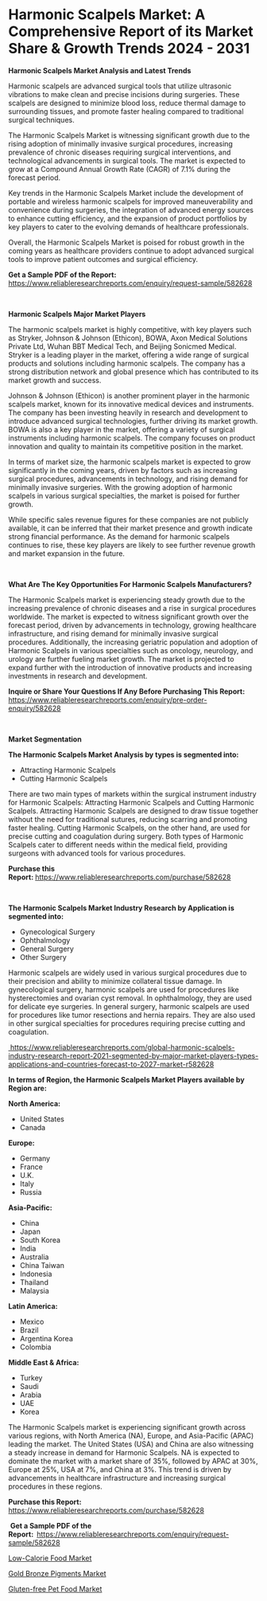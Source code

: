 <p><h1>Harmonic Scalpels Market: A Comprehensive Report of its Market Share & Growth Trends 2024 - 2031</h1></p><p><strong>Harmonic Scalpels Market Analysis and Latest Trends</strong></p>
<p><p>Harmonic scalpels are advanced surgical tools that utilize ultrasonic vibrations to make clean and precise incisions during surgeries. These scalpels are designed to minimize blood loss, reduce thermal damage to surrounding tissues, and promote faster healing compared to traditional surgical techniques.</p><p>The Harmonic Scalpels Market is witnessing significant growth due to the rising adoption of minimally invasive surgical procedures, increasing prevalence of chronic diseases requiring surgical interventions, and technological advancements in surgical tools. The market is expected to grow at a Compound Annual Growth Rate (CAGR) of 7.1% during the forecast period.</p><p>Key trends in the Harmonic Scalpels Market include the development of portable and wireless harmonic scalpels for improved maneuverability and convenience during surgeries, the integration of advanced energy sources to enhance cutting efficiency, and the expansion of product portfolios by key players to cater to the evolving demands of healthcare professionals.</p><p>Overall, the Harmonic Scalpels Market is poised for robust growth in the coming years as healthcare providers continue to adopt advanced surgical tools to improve patient outcomes and surgical efficiency.</p></p>
<p><strong>Get a Sample PDF of the Report:&nbsp;</strong> <a href="https://www.reliableresearchreports.com/enquiry/request-sample/582628">https://www.reliableresearchreports.com/enquiry/request-sample/582628</a></p>
<p>&nbsp;</p>
<p><strong>Harmonic Scalpels Major Market Players</strong></p>
<p><p>The harmonic scalpels market is highly competitive, with key players such as Stryker, Johnson & Johnson (Ethicon), BOWA, Axon Medical Solutions Private Ltd, Wuhan BBT Medical Tech, and Beijing Sonicmed Medical. Stryker is a leading player in the market, offering a wide range of surgical products and solutions including harmonic scalpels. The company has a strong distribution network and global presence which has contributed to its market growth and success.</p><p>Johnson & Johnson (Ethicon) is another prominent player in the harmonic scalpels market, known for its innovative medical devices and instruments. The company has been investing heavily in research and development to introduce advanced surgical technologies, further driving its market growth. BOWA is also a key player in the market, offering a variety of surgical instruments including harmonic scalpels. The company focuses on product innovation and quality to maintain its competitive position in the market.</p><p>In terms of market size, the harmonic scalpels market is expected to grow significantly in the coming years, driven by factors such as increasing surgical procedures, advancements in technology, and rising demand for minimally invasive surgeries. With the growing adoption of harmonic scalpels in various surgical specialties, the market is poised for further growth.</p><p>While specific sales revenue figures for these companies are not publicly available, it can be inferred that their market presence and growth indicate strong financial performance. As the demand for harmonic scalpels continues to rise, these key players are likely to see further revenue growth and market expansion in the future.</p></p>
<p>&nbsp;</p>
<p><strong>What Are The Key Opportunities For Harmonic Scalpels Manufacturers?</strong></p>
<p><p>The Harmonic Scalpels market is experiencing steady growth due to the increasing prevalence of chronic diseases and a rise in surgical procedures worldwide. The market is expected to witness significant growth over the forecast period, driven by advancements in technology, growing healthcare infrastructure, and rising demand for minimally invasive surgical procedures. Additionally, the increasing geriatric population and adoption of Harmonic Scalpels in various specialties such as oncology, neurology, and urology are further fueling market growth. The market is projected to expand further with the introduction of innovative products and increasing investments in research and development.</p></p>
<p><strong>Inquire or Share Your Questions If Any Before Purchasing This Report:</strong> <a href="https://www.reliableresearchreports.com/enquiry/pre-order-enquiry/582628">https://www.reliableresearchreports.com/enquiry/pre-order-enquiry/582628</a></p>
<p>&nbsp;</p>
<p><strong>Market Segmentation</strong></p>
<p><strong>The Harmonic Scalpels Market Analysis by types is segmented into:</strong></p>
<p><ul><li>Attracting Harmonic Scalpels</li><li>Cutting Harmonic Scalpels</li></ul></p>
<p><p>There are two main types of markets within the surgical instrument industry for Harmonic Scalpels: Attracting Harmonic Scalpels and Cutting Harmonic Scalpels. Attracting Harmonic Scalpels are designed to draw tissue together without the need for traditional sutures, reducing scarring and promoting faster healing. Cutting Harmonic Scalpels, on the other hand, are used for precise cutting and coagulation during surgery. Both types of Harmonic Scalpels cater to different needs within the medical field, providing surgeons with advanced tools for various procedures.</p></p>
<p><strong>Purchase this Report:&nbsp;</strong><a href="https://www.reliableresearchreports.com/purchase/582628">https://www.reliableresearchreports.com/purchase/582628</a></p>
<p>&nbsp;</p>
<p><strong>The Harmonic Scalpels Market Industry Research by Application is segmented into:</strong></p>
<p><ul><li>Gynecological Surgery</li><li>Ophthalmology</li><li>General Surgery</li><li>Other Surgery</li></ul></p>
<p><p>Harmonic scalpels are widely used in various surgical procedures due to their precision and ability to minimize collateral tissue damage. In gynecological surgery, harmonic scalpels are used for procedures like hysterectomies and ovarian cyst removal. In ophthalmology, they are used for delicate eye surgeries. In general surgery, harmonic scalpels are used for procedures like tumor resections and hernia repairs. They are also used in other surgical specialties for procedures requiring precise cutting and coagulation.</p></p>
<p><a href="https://www.reliableresearchreports.com/global-harmonic-scalpels-industry-research-report-2021-segmented-by-major-market-players-types-applications-and-countries-forecast-to-2027-market-r582628">&nbsp;https://www.reliableresearchreports.com/global-harmonic-scalpels-industry-research-report-2021-segmented-by-major-market-players-types-applications-and-countries-forecast-to-2027-market-r582628</a></p>
<p><strong>In terms of Region, the Harmonic Scalpels Market Players available by Region are:</strong></p>
<p>
    <p> <strong> North America: </strong>
        <ul>
            <li>United States</li>
            <li>Canada</li>
        </ul>
        </p> 
    <p> <strong> Europe: </strong>
        <ul>
            <li>Germany</li>
            <li>France</li>
            <li>U.K.</li>
            <li>Italy</li>
            <li>Russia</li>
        </ul>
        </p> 
    <p> <strong> Asia-Pacific: </strong>
        <ul>
            <li>China</li>
            <li>Japan</li>
            <li>South Korea</li>
            <li>India</li>
            <li>Australia</li>
            <li>China Taiwan</li>
            <li>Indonesia</li>
            <li>Thailand</li>
            <li>Malaysia</li>
        </ul>
        </p> 
    <p> <strong> Latin America: </strong>
        <ul>
            <li>Mexico</li>
            <li>Brazil</li>
            <li>Argentina Korea</li>
            <li>Colombia</li>
        </ul>
        </p> 
    <p> <strong> Middle East & Africa: </strong>
        <ul>
            <li>Turkey</li>
            <li>Saudi</li>
            <li>Arabia</li>
            <li>UAE</li>
            <li>Korea</li>
        </ul>
    </p>
    </p>
<p><p>The Harmonic Scalpels market is experiencing significant growth across various regions, with North America (NA), Europe, and Asia-Pacific (APAC) leading the market. The United States (USA) and China are also witnessing a steady increase in demand for Harmonic Scalpels. NA is expected to dominate the market with a market share of 35%, followed by APAC at 30%, Europe at 25%, USA at 7%, and China at 3%. This trend is driven by advancements in healthcare infrastructure and increasing surgical procedures in these regions.</p></p>
<p><strong>Purchase this Report: </strong><a href="https://www.reliableresearchreports.com/purchase/582628">https://www.reliableresearchreports.com/purchase/582628</a></p>
<p>&nbsp;<strong>Get a Sample PDF of the Report:&nbsp;&nbsp;</strong><a href="https://www.reliableresearchreports.com/enquiry/request-sample/582628">https://www.reliableresearchreports.com/enquiry/request-sample/582628</a></p>
<p><strong></strong></p>
<p><p><a href="https://github.com/cecuraprangm/Market-Research-Report-List-3/blob/main/low-calorie-food-market.md">Low-Calorie Food Market</a></p><p><a href="https://github.com/Airanohannonzb68e5pb53oc1/Market-Research-Report-List-3/blob/main/gold-bronze-pigments-market.md">Gold Bronze Pigments Market</a></p><p><a href="https://github.com/fiixsa/Market-Research-Report-List-3/blob/main/gluten-free-pet-food-market.md">Gluten-free Pet Food Market</a></p></p>